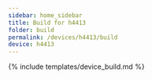 ```yaml
---
sidebar: home_sidebar
title: Build for h4413
folder: build
permalink: /devices/h4413/build
device: h4413
---
```

{% include templates/device_build.md %}
